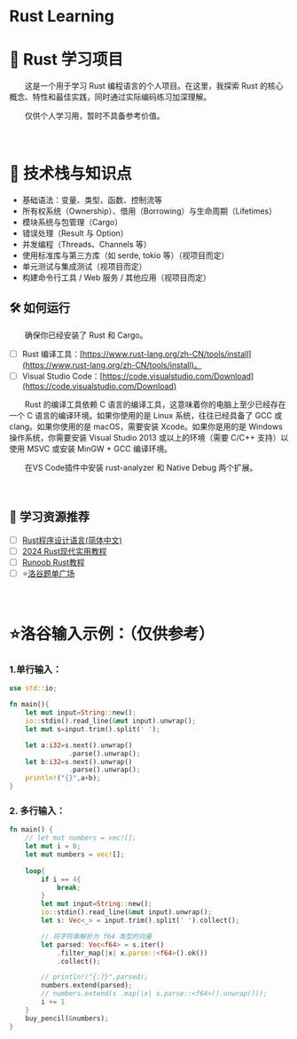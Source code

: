 # Rust Learning

# 🦀 Rust 学习项目

　　这是一个用于学习 Rust 编程语言的个人项目。在这里，我探索 Rust 的核心概念、特性和最佳实践，同时通过实际编码练习加深理解。

　　仅供个人学习用，暂时不具备参考价值。

　　‍

# 🧰 技术栈与知识点

* 基础语法：变量、类型、函数、控制流等
* 所有权系统（Ownership）、借用（Borrowing）与生命周期（Lifetimes）
* 模块系统与包管理（Cargo）
* 错误处理（Result 与 Option）
* 并发编程（Threads、Channels 等）
* 使用标准库与第三方库（如 serde, tokio 等）（视项目而定）
* 单元测试与集成测试（视项目而定）
* 构建命令行工具 / Web 服务 / 其他应用（视项目而定）

## 🛠️ 如何运行

　　确保你已经安装了 Rust 和 Cargo。

* [ ] Rust 编译工具：[https://www.rust-lang.org/zh-CN/tools/install](https://www.rust-lang.org/zh-CN/tools/install)。
* [ ] Visual Studio Code：[https://code.visualstudio.com/Download](https://code.visualstudio.com/Download)

　　Rust 的编译工具依赖 C 语言的编译工具，这意味着你的电脑上至少已经存在一个 C 语言的编译环境。如果你使用的是 Linux 系统，往往已经具备了 GCC 或 clang。如果你使用的是 macOS，需要安装 Xcode。如果你是用的是 Windows 操作系统，你需要安装 Visual Studio 2013 或以上的环境（需要 C/C++ 支持）以使用 MSVC 或安装 MinGW + GCC 编译环境。

　　在VS Code插件中安装 rust-analyzer 和 Native Debug 两个扩展。

　　‍

## 📌 学习资源推荐

* [ ] [Rust程序设计语言(简体中文)](https://rust.bootcss.com/foreword.html)
* [ ] [2024 Rust现代实用教程](https://www.bilibili.com/video/BV15y421h7j7?vd_source=8ecea60e538416b94a4f72f1666ef720)
* [ ] [Runoob Rust教程](https://www.runoob.com/rust/rust-tutorial.html)
* [ ] ⭐[洛谷题单广场](https://www.luogu.com.cn/training/list)

　　‍

# ⭐洛谷输入示例：（仅供参考）

### 1.单行输入：

```rust
use std::io;

fn main(){
    let mut input=String::new();
    io::stdin().read_line(&mut input).unwrap();
    let mut s=input.trim().split(' ');

    let a:i32=s.next().unwrap()
               .parse().unwrap();
    let b:i32=s.next().unwrap()
               .parse().unwrap();
    println!("{}",a+b);
}
```

### 2. 多行输入：

```rust
fn main() {
    // let mut numbers = vec![];
    let mut i = 0;
    let mut numbers = vec![];
  
	loop{
        if i == 4{
            break;
        }
        let mut input=String::new();
        io::stdin().read_line(&mut input).unwrap();
        let s: Vec<_> = input.trim().split(' ').collect();

        // 将字符串解析为 f64 类型的向量
        let parsed: Vec<f64> = s.iter()
            .filter_map(|x| x.parse::<f64>().ok())
            .collect();

        // println!("{:?}",parsed);
        numbers.extend(parsed);
        // numbers.extend(s .map(|x| x.parse::<f64>().unwrap())); 
        i += 1
    }
    buy_pencil(&numbers);
}
```

　　‍
